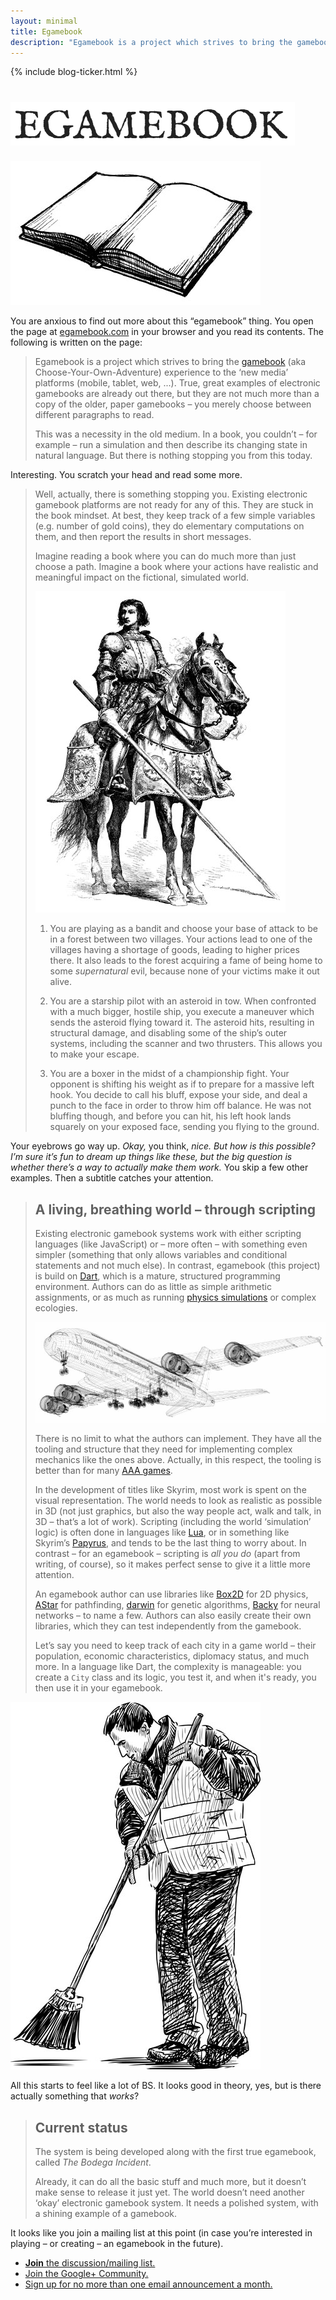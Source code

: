 ```yaml
---
layout: minimal
title: Egamebook
description: "Egamebook is a project which strives to bring the gamebook (aka Choose-Your-Own-Adventure) experience to the ‘new media’ platforms (mobile, tablet, web, ...) and to the 21st century."
---
```


{% include blog-ticker.html %}

<h1><img src="img/egamebook-title.png" alt="Egamebook" /></h1>

<img class="book" src="img/book-illustration.jpg" alt="Illustration of a book" />

<p>You are anxious to find out more about this “egamebook” thing. You open the page at <a href="http://www.egamebook.com/">egamebook.com</a> in your <script>var userAgent = navigator.userAgent; if (userAgent.indexOf("Chrome") !== -1) {document.write("Chrome ");} else if (userAgent.indexOf("Firefox") !== -1) {document.write("Firefox ");} else if (userAgent.indexOf("Opera") !== -1) {document.write("Opera ");} else if (userAgent.indexOf("MSIE") !== -1) {document.write("Internet Explorer ");} else if (userAgent.indexOf("Safari") !== -1) {document.write("Safari ");}</script>browser and you read its contents.  The following is written on the page:</p>

> Egamebook is a project which strives to bring the [gamebook][] (aka Choose-Your-Own-Adventure) experience to the ‘new media’ platforms (mobile, tablet, web, ...). True, great examples of electronic gamebooks are already out there, but they are not much more than a copy of the older, paper gamebooks – you merely choose between different paragraphs to read.
>
> This was a necessity in the old medium. In a book, you couldn’t – for example – run a simulation and then describe its changing state in natural language. But there is nothing stopping you from this today.

Interesting. You scratch your head and read some more.

> Well, actually, there is something stopping you. Existing electronic gamebook platforms are not ready for any of this. They are stuck in the book mindset. At best, they keep track of a few simple variables (e.g. number of gold coins), they do elementary computations on them, and then report the results in short messages.
>
> Imagine reading a book where you can do much more than just choose a path. Imagine a book where your actions have realistic and meaningful impact on the fictional, simulated world.
>
> <img class="knight" src="img/knight-illustration.jpg" alt="Knight illustration" />
>
> 1. You are playing as a bandit and choose your base of attack to be in a forest between two villages. Your actions lead to one of the villages having a shortage of goods, leading to higher prices there. It also leads to the forest acquiring a fame of being home to some _supernatural_ evil, because none of your victims make it out alive.
>
> 2. You are a starship pilot with an asteroid in tow. When confronted with a much bigger, hostile ship, you execute a maneuver which sends the asteroid flying toward it. The asteroid hits, resulting in structural damage, and disabling some of the ship’s outer systems, including the scanner and two thrusters. This allows you to make your escape.
>
> 3. You are a boxer in the midst of a championship fight. Your opponent is shifting his weight as if to prepare for a massive left hook. You decide to call his bluff, expose your side, and deal a punch to the face in order to throw him off balance. He was not bluffing though, and before you can hit, his left hook lands squarely on your exposed face, sending you flying to the ground.

Your eyebrows go way up. _Okay,_ you think, _nice. But how is this possible? I’m sure it’s fun to dream up things like these, but the big question is whether there’s a way to actually make them work._ You skip a few other examples. Then a subtitle catches your attention.

> ## A living, breathing world – through scripting
>
> Existing electronic gamebook systems work with either scripting languages (like JavaScript) or – more often – with something even simpler (something that only allows variables and conditional statements and not much else). In contrast, egamebook (this project) is build on [Dart][], which is a mature, structured programming environment. Authors can do as little as simple arithmetic assignments, or as much as running [physics simulations][] or complex ecologies.
>
> ![Illustration of a plane](img/plane-illustration.jpg)
>
> There is no limit to what the authors can implement. They have all the tooling and structure that they need for implementing complex mechanics like the ones above. Actually, in this respect, the tooling is better than for many [AAA games][]. 
>
> In the development of titles like Skyrim, most work is spent on the visual representation. The world needs to look as realistic as possible in 3D (not just graphics, but also the way people act, walk and talk, in 3D – that’s a lot of work). Scripting (including the world ‘simulation’ logic) is often done in languages like [Lua][], or in something like Skyrim’s [Papyrus][], and tends to be the last thing to worry about. In contrast – for an egamebook – scripting is _all you do_ (apart from writing, of course), so it makes perfect sense to give it a little more attention.
>
> An egamebook author can use libraries like [Box2D] for 2D physics, [AStar][] for pathfinding, [darwin][] for genetic algorithms, [Backy][] for neural networks – to name a few. Authors can also easily create their own libraries, which they can test independently from the gamebook.
>
> Let’s say you need to keep track of each city in a game world – their population, economic characteristics, diplomacy status, and much more. In a language like Dart, the complexity is manageable: you create a `City` class and its logic, you test it, and when it's ready, you then use it in your egamebook.

<img class="cleaner" src="img/cleaner-illustration.jpg" alt="Cleaner illustration" />

All this starts to feel like a lot of BS. It looks good in theory, yes, but is there actually something that _works_?

> ## Current status
>
> The system is being developed along with the first true egamebook, called _The Bodega Incident_.
>
> Already, it can do all the basic stuff and much more, but it doesn’t make sense to release it just yet. The world doesn’t need another ‘okay’ electronic gamebook system. It needs a polished system, with a shining example of a gamebook.

It looks like you join a mailing list at this point (in case you’re interested in playing – or creating – an egamebook in the future).

<ul class="choices">
  <li class="button preferred"><a href="https://groups.google.com/forum/#!forum/egamebook"><strong>Join</strong> the discussion/mailing list.</a></li>
	<li class="button"><a href="https://plus.google.com/communities/117415708119099457420">Join the Google+ Community.</a></li>
  <li class="button"><a href="{{ site.url }}/signup">Sign up for no more than one email announcement a month.</a></li>
</ul>

[egamebook]: https://www.egamebook.com
[gamebook]: http://en.wikipedia.org/wiki/Gamebook
[Dart]: https://www.dartlang.org/
[physics simulations]: https://plus.google.com/111783114889748547827/posts/Jguy38GJbsy
[AAA games]: http://en.wikipedia.org/wiki/AAA#Games
[Lua]: http://en.wikipedia.org/wiki/Lua_(programming_language)
[Papyrus]: http://www.creationkit.com/Papyrus_Introduction
[Box2D]: http://pub.dartlang.org/packages/box2d
[AStar]: http://pub.dartlang.org/packages/a_star
[darwin]: http://pub.dartlang.org/packages/darwin
[Backy]: http://pub.dartlang.org/packages/backy
[RickRoll]: http://www.youtube.com/watch?v=oHg5SJYRHA0
